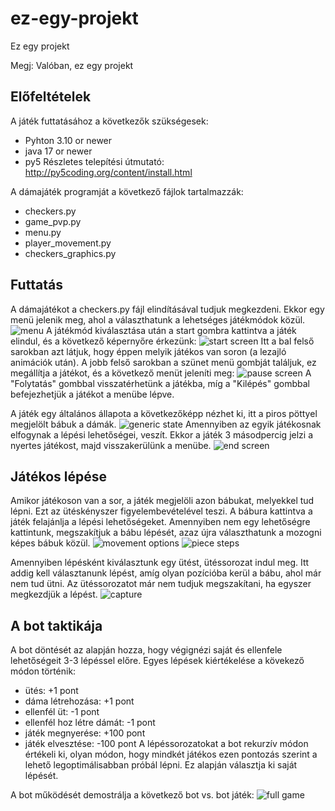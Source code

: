 # ez-egy-projekt
Ez egy projekt

Megj: Valóban, ez egy projekt

## Előfeltételek
A játék futtatásához a következők szükségesek:
- Pyhton 3.10 or newer
- java 17 or newer
- py5 
Részletes telepítési útmutató: http://py5coding.org/content/install.html

A dámajáték programját a következő fájlok tartalmazzák:
- checkers.py
- game_pvp.py
- menu.py
- player_movement.py
- checkers_graphics.py

## Futtatás
A dámajátékot a checkers.py fájl elindításával tudjuk megkezdeni. Ekkor egy menü jelenik meg, ahol a választhatunk a lehetséges játékmódok közül.
![menu](./readme_pictures/menu.jpg)
A játékmód kiválasztása után a start gombra kattintva a játék elindul, és a következő képernyőre érkezünk:
![start screen](./readme_pictures/start.jpg)
Itt a bal felső sarokban azt látjuk, hogy éppen melyik játékos van soron (a lezajló animációk után). A jobb felső sarokban a szünet menü gombját találjuk, ez megállítja a játékot, és a következő menüt jeleníti meg:
![pause screen](./readme_pictures/pause_menu.jpg)
A "Folytatás" gombbal visszatérhetünk a játékba, míg a "Kilépés" gombbal befejezhetjük a játékot a menübe lépve.

A játék egy általános állapota a következőképp nézhet ki, itt a piros pöttyel megjelölt bábuk a dámák.
![generic state](./readme_pictures/generic.jpg)
Amennyiben az egyik játékosnak elfogynak a lépési lehetőségei, veszít. Ekkor a játék 3 másodpercig jelzi a nyertes játékost, majd visszakerülünk a menübe.
![end screen](./readme_pictures/end.jpg)

## Játékos lépése
Amikor játékoson van a sor, a játék megjelöli azon bábukat, melyekkel tud lépni. Ezt az ütéskényszer figyelembevételével teszi. A bábura kattintva a játék felajánlja a lépési lehetőségeket. Amennyiben nem egy lehetőségre kattintunk, megszakítjuk a bábu lépését, azaz újra választhatunk a mozogni képes bábuk közül.
![movement options](./readme_pictures/movement%20options.jpg)
![piece steps](./readme_pictures/piece%20step%20options.jpg)

Amennyiben lépésként kiválasztunk egy ütést, ütéssorozat indul meg. Itt addig kell választanunk lépést, amíg olyan pozícióba kerül a bábu, ahol már nem tud ütni. Az ütéssorozatot már nem tudjuk megszakítani, ha egyszer megkezdjük a lépést.
![capture](./readme_pictures/capture.gif)

## A bot taktikája
A bot döntését az alapján hozza, hogy végignézi saját és ellenfele lehetőségeit 3-3 lépéssel előre. Egyes lépések kiértékelése a kövekező módon történik:
- ütés: +1 pont
- dáma létrehozása: +1 pont 
- ellenfél üt: -1 pont
- ellenfél hoz létre dámát: -1 pont
- játék megnyerése: +100 pont
- játék elvesztése: -100 pont
A lépéssorozatokat a bot rekurzív módon értékeli ki, olyan módon, hogy mindkét játékos ezen pontozás szerint a lehető legoptimálisabban próbál lépni. Ez alapján választja ki saját lépését.

A bot működését demostrálja a következő bot vs. bot játék:
![full game](./readme_pictures/example_bot_run.gif)
